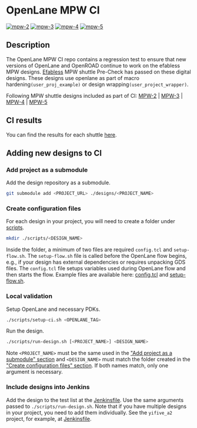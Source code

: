 # OpenLane MPW CI
[![mpw-2](https://jenkins.openroad.tools/job/OpenLane-MPW-CI-Public/job/mpw-2/job/main/badge/icon/?subject=MPW-2)](https://jenkins.openroad.tools/job/OpenLane-MPW-CI-Public/job/mpw-2/job/main/)
[![mpw-3](https://jenkins.openroad.tools/job/OpenLane-MPW-CI-Public/job/mpw-3/job/main/badge/icon/?subject=MPW-3)](https://jenkins.openroad.tools/job/OpenLane-MPW-CI-Public/job/mpw-3/job/main/)
[![mpw-4](https://jenkins.openroad.tools/job/OpenLane-MPW-CI-Public/job/mpw-4/job/main/badge/icon/?subject=MPW-4)](https://jenkins.openroad.tools/job/OpenLane-MPW-CI-Public/job/mpw-4/job/main/)
[![mpw-5](https://jenkins.openroad.tools/job/OpenLane-MPW-CI-Public/job/mpw-5/job/main/badge/icon/?subject=MPW-5)](https://jenkins.openroad.tools/job/OpenLane-MPW-CI-Public/job/mpw-5/job/main/)

## Description
The OpenLane MPW CI repo contains a regression test to ensure that new versions of OpenLane and OpenROAD continue to work on the efabless MPW designs.
[Efabless](https://platform.efabless.com/projects/public) MPW shuttle Pre-Check has passed on these digital designs. These designs use openlane as 
part of macro hardening`(user_proj_example)` or design wrapping`(user_project_wrapper)`.

Following MPW shuttle designs included as part of CI:
[MPW-2](https://platform.efabless.com/projects/shuttle_name/MPW-2) |
[MPW-3](https://platform.efabless.com/projects/shuttle_name/MPW-3) |
[MPW-4](https://platform.efabless.com/projects/shuttle_name/MPW-4) |
[MPW-5](https://platform.efabless.com/projects/shuttle_name/MPW-5)

## CI results

You can find the results for each shuttle
[here](https://jenkins.openroad.tools/blue/pipelines/?search=mpw).

## Adding new designs to CI

### Add project as a submodule

Add the design repository as a submodule.

```bash
git submodule add <PROJECT_URL> ./designs/<PROJECT_NAME>
```

### Create configuration files

For each design in your project, you will need to create a folder under [scripts](./scripts).

```bash
mkdir ./scripts/<DESIGN_NAME>
```

Inside the folder, a minimum of two files are required `config.tcl` and `setup-flow.sh`.
The `setup-flow.sh` file is called before the OpenLane flow begins, e.g., if your design has external dependencies or requires unpacking GDS files.
The `config.tcl` file setups variables used during OpenLane flow and then starts the flow.
Example files are available here: [config.tcl](./scripts/config.tcl) and [setup-flow.sh](./scripts/setup-flow.sh).

### Local validation

Setup OpenLane and necessary PDKs.

```bash
./scripts/setup-ci.sh <OPENLANE_TAG>
```

Run the design.

```bash
./scripts/run-design.sh [<PROJECT_NAME>] <DESIGN_NAME>
```

Note `<PROJECT_NAME>` must be the same used in the ["Add project as a submodule" section](#add-project-as-a-submodule)
and `<DESIGN_NAME>` must match the folder created in the ["Create configuration files" section](#create-configuration-files).
If both names match, only one argument is necessary.

### Include designs into Jenkins

Add the design to the test list at the [Jenkinsfile](./Jenkinsfile#L24).
Use the same arguments passed to `./scripts/run-design.sh`.
Note that if you have multiple designs in your project, you need to add them individually.
See the `yifive_a2` project, for example, at [Jenkinsfile](./Jenkinsfile#L87-L93).
